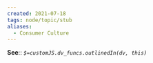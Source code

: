```yaml
---
created: 2021-07-18
tags: node/topic/stub
aliases:
  - Consumer Culture
---
```


**See**:: 
*`$=customJS.dv_funcs.outlinedIn(dv, this)`*

